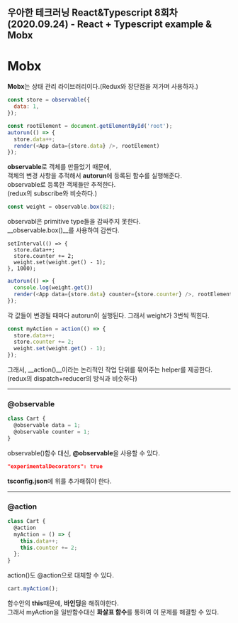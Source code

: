## 우아한 테크러닝 React&Typescript 8회차 (2020.09.24) - React + Typescript example & Mobx

# Mobx

**Mobx**는 상태 관리 라이브러리이다.(Redux와 장단점을 져가며 사용하자.)  

```javascript
const store = observable({
  data: 1,
});
```
```javascript
const rootElement = document.getElementById('root');
autorun(() => {
  store.data++;
  render(<App data={store.data} />, rootElement)
});
```
**observable**로 객체를 만들었기 때문에,   
객체의 변경 사항을 추적해서 **autorun**에 등록된 함수를 실행해준다.   
observable로 등록한 객체들만 추적한다.   
(redux의 subscribe와 비슷하다.)   
 
```javascript
const weight = observable.box(82);
```
observabl은 primitive type들을 감싸주지 못한다.  
__observable.box()__를 사용하여 감싼다.  


```javascrip
setInterval(() => {
  store.data++;
  store.counter += 2;
  weight.set(weight.get() - 1);
}, 1000);
```
```javascript
autorun(() => {
  console.log(weight.get())
  render(<App data={store.data} counter={store.counter} />, rootElement)
});
```
각 값들이 변경될 때마다 autorun이 실행된다. 그래서 weight가 3번씩 찍힌다.     
 
```javascript
const myAction = action(() => {
  store.data++;
  store.counter += 2;
  weight.set(weight.get() - 1);
});
```  
그래서, __action()__이라는 논리적인 작업 단위를 묶어주는 helper를 제공한다.    
(redux의 dispatch+reducer의 방식과 비슷하다)   

<hr />

### @observable
```javascript
class Cart {
  @observable data = 1;
  @observable counter = 1;
}
```
observable()함수 대신, **@observable**을 사용할 수 있다.  
```json
"experimentalDecorators": true
```
**tsconfig.json**에 위를 추가해줘야 한다.  

<hr />

### @action
```javascript
class Cart {
  @action
  myAction = () => {
    this.data++;
    this.counter += 2;
  };
}
```
action()도 @action으로 대체할 수 있다.  
```javascript
cart.myAction();
```
함수안의 **this**때문에, **바인딩**을 해줘야한다.   
그래서 myAction을 일반함수대신 **화살표 함수**를 통하여 이 문제를 해결할 수 있다.  